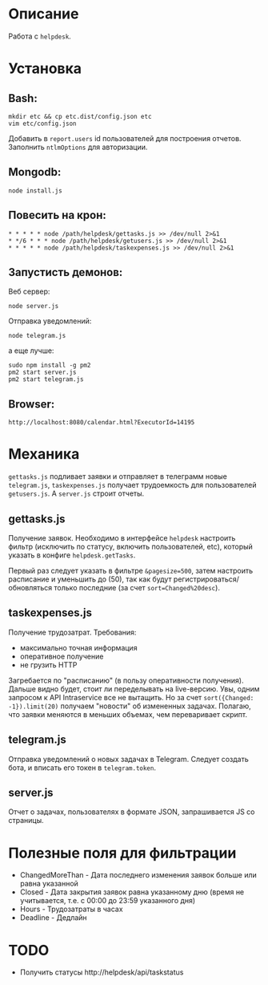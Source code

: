 # Описание

Работа с `helpdesk`.

# Установка


## Bash:

```
mkdir etc && cp etc.dist/config.json etc
vim etc/config.json
```
Добавить в `report.users` id пользователей для построения отчетов. Заполнить `ntlmOptions` для авторизации.

## Mongodb:

```
node install.js
```
## Повесить на крон:

```
* * * * * node /path/helpdesk/gettasks.js >> /dev/null 2>&1
* */6 * * * node /path/helpdesk/getusers.js >> /dev/null 2>&1
* * * * * node /path/helpdesk/taskexpenses.js >> /dev/null 2>&1
```

## Запустисть демонов:

Веб сервер:

```
node server.js
```

Отправка уведомлений:

```
node telegram.js
```

а еще лучше:

```
sudo npm install -g pm2
pm2 start server.js
pm2 start telegram.js
```

## Browser:

```
http://localhost:8080/calendar.html?ExecutorId=14195
```

# Механика

`gettasks.js` подливает заявки и отправляет в телеграмм новые `telegram.js`, `taskexpenses.js` получает трудоемкость для пользователей `getusers.js`. А `server.js` строит отчеты.

## gettasks.js

Получение заявок. Необходимо в интерфейсе `helpdesk` настроить фильтр (исключить по статусу, включить пользователей, etc), который указать в конфиге `helpdesk.getTasks`.

Первый раз следует указать в фильтре `&pagesize=500`, затем настроить расписание и уменьшить до (50), так как будут регистрироваться/обновляться только последние (за счет `sort=Changed%20desc`).

## taskexpenses.js

Получение трудозатрат. Требования:

* максимально точная информация
* оперативное получение
* не грузить HTTP

Загребается по "расписанию" (в пользу оперативности получения). Дальше видно будет, стоит ли переделывать на live-версию. Увы, одним запросом к API Intraservice все не вытащить. Но за счет `sort({Changed: -1}).limit(20)` получаем "новости" об измененных задачах. Полагаю, что заявки меняются в меньших объемах, чем переваривает скрипт.

## telegram.js

Отправка уведомлений о новых задачах в Telegram. Следует создать бота, и вписать его токен в `telegram.token`.

## server.js

Отчет о задачах, пользователях в формате JSON, запрашивается JS со страницы.

# Полезные поля для фильтрации

* ChangedMoreThan - Дата последнего изменения заявок больше или равна указанной
* Closed - Дата закрытия заявок равна указанному дню (время не учитывается, т.е. с 00:00 до 23:59 указанного дня)
* Hours - Трудозатраты в часах
* Deadline - Дедлайн

# TODO

* Получить статусы http://helpdesk/api/taskstatus
